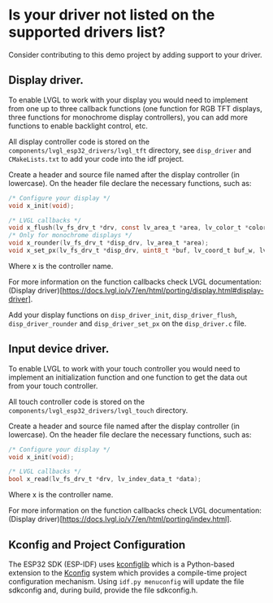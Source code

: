 # Is your driver not listed on the supported drivers list?

Consider contributing to this demo project by adding support to your driver.

## Display driver.

To enable LVGL to work with your display you would need to implement from one up to three callback functions (one function for RGB TFT displays, three functions for monochrome display controllers), you can add more functions to enable backlight control, etc.

All display controller code is stored on the `components/lvgl_esp32_drivers/lvgl_tft` directory, see `disp_driver` and `CMakeLists.txt` to add your code into the idf project.

Create a header and source file named after the display controller (in lowercase). On the header file declare the necessary functions, such as:

```c
/* Configure your display */
void x_init(void);

/* LVGL callbacks */
void x_flush(lv_fs_drv_t *drv, const lv_area_t *area, lv_color_t *color_map);
/* Only for monochrome displays */
void x_rounder(lv_fs_drv_t *disp_drv, lv_area_t *area);
void x_set_px(lv_fs_drv_t *disp_drv, uint8_t *buf, lv_coord_t buf_w, lv_coord_t x, lv_coord_t y, lv_color_t color, lv_opa_t opa);
```

Where x is the controller name.

For more information on the function callbacks check LVGL documentation: (Display driver)[https://docs.lvgl.io/v7/en/html/porting/display.html#display-driver].

Add your display functions on `disp_driver_init`, `disp_driver_flush`, `disp_driver_rounder` and `disp_driver_set_px` on the `disp_driver.c` file.

## Input device driver.

To enable LVGL to work with your touch controller you would need to implement an initialization function and one function to get the data out from your touch controller.

All touch controller code is stored on the `components/lvgl_esp32_drivers/lvgl_touch` directory.

Create a header and source file named after the display controller (in lowercase). On the header file declare the necessary functions, such as:

```c
/* Configure your display */
void x_init(void);

/* LVGL callbacks */
bool x_read(lv_fs_drv_t *drv, lv_indev_data_t *data);
```

Where x is the controller name.

For more information on the function callbacks check LVGL documentation: (Display driver)[https://docs.lvgl.io/v7/en/html/porting/indev.html].

## Kconfig and Project Configuration

The ESP32 SDK (ESP-IDF) uses [kconfiglib](https://github.com/ulfalizer/Kconfiglib) which is a Python-based extension to the [Kconfig](https://www.kernel.org/doc/Documentation/kbuild/kconfig-language.txt) system which provides a compile-time project configuration mechanism. Using `idf.py menuconfig` will update the file sdkconfig and, during build, provide the file sdkconfig.h.
